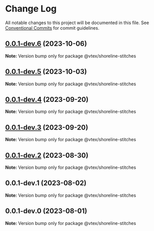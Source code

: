 # Change Log

All notable changes to this project will be documented in this file.
See [Conventional Commits](https://conventionalcommits.org) for commit guidelines.

## [0.0.1-dev.6](https://github.com/vtex/shoreline/compare/@vtex/shoreline-stitches@0.0.1-dev.5...@vtex/shoreline-stitches@0.0.1-dev.6) (2023-10-06)

**Note:** Version bump only for package @vtex/shoreline-stitches

## [0.0.1-dev.5](https://github.com/vtex/shoreline/compare/@vtex/shoreline-stitches@0.0.1-dev.4...@vtex/shoreline-stitches@0.0.1-dev.5) (2023-10-03)

**Note:** Version bump only for package @vtex/shoreline-stitches

## [0.0.1-dev.4](https://github.com/vtex/shoreline/compare/@vtex/shoreline-stitches@0.0.1-dev.3...@vtex/shoreline-stitches@0.0.1-dev.4) (2023-09-20)

**Note:** Version bump only for package @vtex/shoreline-stitches

## [0.0.1-dev.3](https://github.com/vtex/shoreline/compare/@vtex/shoreline-stitches@0.0.1-dev.2...@vtex/shoreline-stitches@0.0.1-dev.3) (2023-09-20)

**Note:** Version bump only for package @vtex/shoreline-stitches

## [0.0.1-dev.2](https://github.com/vtex/shoreline/compare/@vtex/shoreline-stitches@0.0.1-dev.1...@vtex/shoreline-stitches@0.0.1-dev.2) (2023-08-30)

**Note:** Version bump only for package @vtex/shoreline-stitches

## 0.0.1-dev.1 (2023-08-02)

**Note:** Version bump only for package @vtex/shoreline-stitches

## 0.0.1-dev.0 (2023-08-01)

**Note:** Version bump only for package @vtex/shoreline-stitches
